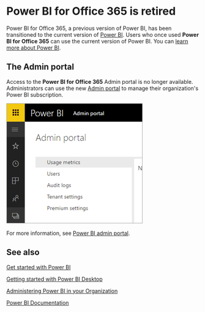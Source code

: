 ﻿<properties
   pageTitle="Power BI for Office 365 is retired"
   description="Power BI for Office 365 is retired, learn how to use and administer today's Power BI."
   services="powerbi"
   documentationCenter=""
   authors="davidiseminger"
   manager="erikre"
   backup="amandacofsky"
   editor=""
   tags=""
   qualityFocus="no"
   qualityDate=""/>
<tags
   ms.service="powerbi"
   ms.devlang="NA"
   ms.topic="article"
   ms.tgt_pltfrm="NA"
   ms.workload="powerbi"
   ms.date="09/06/2017"
   ms.author="davidi"/>

# Power BI for Office 365 is retired

Power BI for Office 365, a previous version of Power BI, has been transitioned to the current version of [Power BI](https://powerbi.microsoft.com). Users who once used **Power BI for Office 365** can use the current version of Power BI. You can [learn more about Power BI](powerbi-service-get-started.md).

## The Admin portal

Access to the **Power BI for Office 365** Admin portal is no longer available. Administrators can use the new [Admin portal](https://app.powerbi.com/admin-portal) to manage their organization's Power BI subscription.

![](media/powerbi-admin-o365portal-retired/powerbi-admin-landing-page.png)

For more information, see [Power BI admin portal](powerbi-admin-portal.md).

## See also

[Get started with Power BI](powerbi-service-get-started.md)

[Getting started with Power BI Desktop](powerbi-desktop-getting-started.md)

[Administering Power BI in your Organization](powerbi-admin-administering-power-bi-in-your-organization.md)

[Power BI Documentation](powerbi-landing-page.md)
